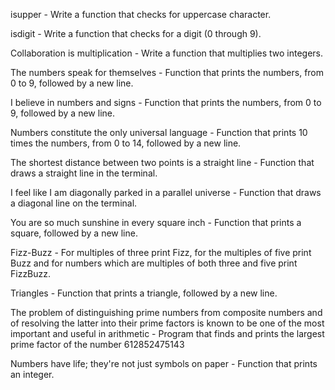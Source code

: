 isupper - Write a function that checks for uppercase character.



isdigit - Write a function that checks for a digit (0 through 9).



Collaboration is multiplication - Write a function that multiplies two integers.



The numbers speak for themselves - Function that prints the numbers, from 0 to 9, followed by a new line.



I believe in numbers and signs - Function that prints the numbers, from 0 to 9, followed by a new line.



Numbers constitute the only universal language - Function that prints 10 times the numbers, from 0 to 14, followed by a new line.



The shortest distance between two points is a straight line - Function that draws a straight line in the terminal.



I feel like I am diagonally parked in a parallel universe - Function that draws a diagonal line on the terminal.



You are so much sunshine in every square inch - Function that prints a square, followed by a new line.



Fizz-Buzz - For multiples of three print Fizz, for the multiples of five print Buzz and for numbers which are multiples of both three and five print FizzBuzz.



Triangles - Function that prints a triangle, followed by a new line.



The problem of distinguishing prime numbers from composite numbers and of resolving the latter into their prime factors is known to be one of the most important and useful in arithmetic - Program that finds and prints the largest prime factor of the number 612852475143



Numbers have life; they're not just symbols on paper - Function that prints an integer.
